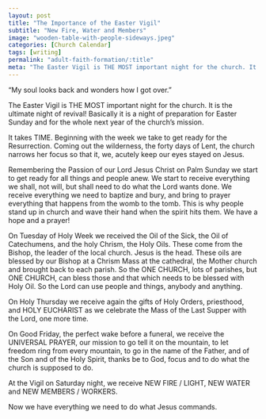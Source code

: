 ```yaml
---
layout: post
title: "The Importance of the Easter Vigil"
subtitle: "New Fire, Water and Members"
image: "wooden-table-with-people-sideways.jpeg"
categories: [Church Calendar]
tags: [writing]
permalink: "adult-faith-formation/:title"
meta: "The Easter Vigil is THE MOST important night for the church. It is the ultimate night of revival! Basically it is a night of preparation for Easter Sunday and for the whole next year of the church’s mission."
---
```

“My soul looks back and wonders how I got over.”

The Easter Vigil is THE MOST important night for the church. It is the ultimate night of revival! Basically it is a night of preparation for Easter Sunday and for the whole next year of the church’s mission.
<!--more-->

It takes TIME. Beginning with the week we take to get ready for the Resurrection. Coming out the wilderness, the forty days of Lent, the church narrows her focus so that it, we, acutely keep our eyes stayed on Jesus.

Remembering the Passion of our Lord Jesus Christ on Palm Sunday we start to get ready for all things and people anew. We start to receive everything we shall, not will, but shall need to do what the Lord wants done. We receive everything we need to baptize and bury, and bring to prayer everything that happens from the womb to the tomb. This is why people stand up in church and wave their hand when the spirit hits them. We have a hope and a prayer!

On Tuesday of Holy Week we received the Oil of the Sick, the Oil of Catechumens, and the holy Chrism, the Holy Oils. These come from the Bishop, the leader of the local church. Jesus is the head. These oils are blessed by our Bishop at a Chrism Mass at the cathedral, the Mother church and brought back to each parish. So the ONE CHURCH, lots of parishes, but ONE CHURCH, can bless those and that which needs to be blessed with Holy Oil. So the Lord can use people and things, anybody and anything.

On Holy Thursday we receive again the gifts of Holy Orders, priesthood, and HOLY EUCHARIST as we celebrate the Mass of the Last Supper with the Lord, one more time.

On Good Friday, the perfect wake before a funeral, we receive the UNIVERSAL PRAYER, our mission to go tell it on the mountain, to let freedom ring from every mountain, to go in the name of the Father, and of the Son and of the Holy Spirit, thanks be to God, focus and to do what the church is supposed to do.

At the Vigil on Saturday night, we receive NEW FIRE / LIGHT, NEW WATER and NEW MEMBERS / WORKERS.

Now we have everything we need to do what Jesus commands.